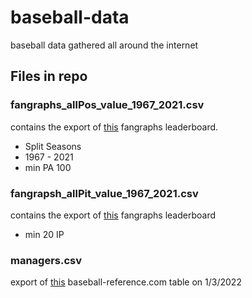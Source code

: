 # baseball-data
baseball data gathered all around the internet

## Files in repo

### fangraphs_allPos_value_1967_2021.csv

contains the export of [this](https://www.fangraphs.com/leaders.aspx?pos=all&stats=bat&lg=all&qual=100&type=6&season=2021&month=0&season1=1967&ind=1&team=0&rost=0&age=0&filter=&players=0&startdate=&enddate=) fangraphs leaderboard.

* Split Seasons
* 1967 - 2021
* min PA 100

### fangrapsh_allPit_value_1967_2021.csv

contains the export of [this](https://www.fangraphs.com/leaders.aspx?pos=all&stats=pit&lg=all&qual=20&type=6&season=2021&month=0&season1=1967&ind=1&team=0&rost=0&age=0&filter=&players=0&startdate=1967-01-01&enddate=2021-12-31) fangraphs leaderboard

* min 20 IP

### managers.csv

export of [this](https://www.baseball-reference.com/managers/) baseball-reference.com table on 1/3/2022

